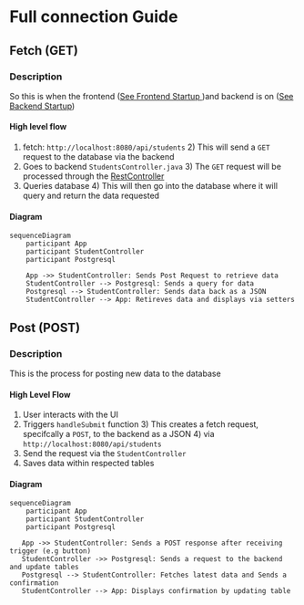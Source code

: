 # Full connection Guide


## Fetch (GET)

### Description
So this is when the frontend ([See Frontend Startup ](./startup-springboot.md))and backend is on ([See Backend Startup](./startup-backend.md))

#### High level flow
1) fetch: `http://localhost:8080/api/students`
   2) This will send a `GET` request to the database via the backend
2) Goes to backend `StudentsController.java`
   3) The `GET` request will be processed through the [RestController](../../backend/src/main/java/com/example/full_connection/Controller/StudentsController.java)
3) Queries database
   4) This will then go into the database where it will query and return the data requested

#### Diagram 

```mermaid
sequenceDiagram
    participant App
    participant StudentController
    participant Postgresql
    
    App ->> StudentController: Sends Post Request to retrieve data
    StudentController --> Postgresql: Sends a query for data
    Postgresql --> StudentController: Sends data back as a JSON
    StudentController --> App: Retireves data and displays via setters
```

## Post (POST) 
### Description
This is the process for posting new data to the database

#### High Level Flow
1) User interacts with the UI
2) Triggers `handleSubmit` function
   3) This creates a fetch request, specifcally a  `POST`, to the backend as a JSON
      4) via `http://localhost:8080/api/students`
5) Send the request via the `StudentController`
6) Saves data within respected tables

#### Diagram
```mermaid
sequenceDiagram
    participant App
    participant StudentController
    participant Postgresql
    
   App ->> StudentController: Sends a POST response after receiving trigger (e.g button)
   StudentController ->> Postgresql: Sends a request to the backend and update tables
   Postgresql --> StudentController: Fetches latest data and Sends a confirmation
   StudentController --> App: Displays confirmation by updating table 
    
```
